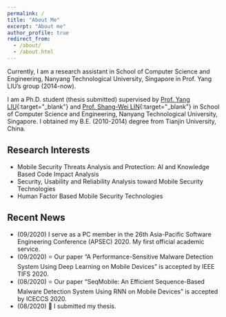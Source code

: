 ```yaml
---
permalink: /
title: "About Me"
excerpt: "About me"
author_profile: true
redirect_from: 
  - /about/
  - /about.html
---
```


Currently, I am a research assistant in School of Computer Science and Engineering, Nanyang Technological University, Singapore in Prof. Yang LIU’s group (2014-now).

I am a Ph.D. student (thesis submitted) supervised by [Prof. Yang LIU](https://www.ntu.edu.sg/home/yangliu/){:target="_blank"} and [Prof. Shang-Wei LIN](https://www.ntu.edu.sg/home/shang-wei.lin/){:target="_blank"} in School of Computer Science and Engineering, Nanyang Technological University, Singapore. I obtained my B.E. (2010-2014) degree from Tianjin University, China.


## Research Interests
  * Mobile Security Threats Analysis and Protection: AI and Knowledge Based Code Impact Analysis
  * Security, Usability and Reliability Analysis toward Mobile Security Technologies
  * Human Factor Based Mobile Security Technologies


## Recent News
  * (09/2020) I serve as a PC member in the 26th Asia-Pacific Software Engineering Conference (APSEC) 2020. My first official academic service.
  * (09/2020) :star: Our paper “A Performance-Sensitive Malware Detection System Using Deep Learning on Mobile Devices” is accepted by IEEE TIFS 2020.
  * (08/2020) :star: Our paper “SeqMobile: An Efficient Sequence-Based Malware Detection System Using RNN on Mobile Devices” is accepted by ICECCS 2020.
  * (08/2020) :clap: I submitted my thesis.